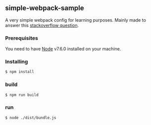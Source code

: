 ## simple-webpack-sample
A very simple webpack config for learning purposes. Mainly made to answer this [stackoverflow question](https://stackoverflow.com/questions/43114455/compress-and-minify-multiples-javascript-files-into-one-with-webpack).


### Prerequisites

You need to have [Node](https://nodejs.org/en/download/current/) v7.6.0 installed on your machine. 




### Installing

```bash
$ npm install
```


### build

```bash
$ npm run build 
```

### run

```bash
$ node ./dist/bundle.js  
```
